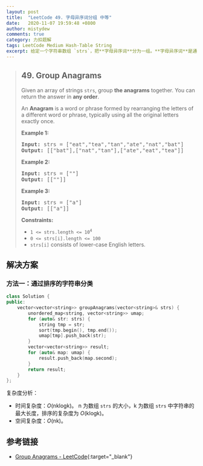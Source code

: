 ```yaml
---
layout: post
title:  "LeetCode 49. 字母异序词分组 中等"
date:   2020-11-07 19:59:48 +0800
author: mistydew
comments: true
category: 力扣题解
tags: LeetCode Medium Hash-Table String
excerpt: 给定一个字符串数组 `strs`，把**字母异序词**分为一组。**字母异序词**是通过重排不同单词或短语的字母形成的单词或短语，通常只使用所有原始字母一次。
---
```

> ## 49. Group Anagrams
> 
> Given an array of strings `strs`, group **the anagrams** together. You can
> return the answer in **any order**.
> 
> An **Anagram** is a word or phrase formed by rearranging the letters of a
> different word or phrase, typically using all the original letters exactly
> once.
> 
> **Example 1:**
> 
> <pre>
> <strong>Input:</strong> strs = ["eat","tea","tan","ate","nat","bat"]
> <strong>Output:</strong> [["bat"],["nat","tan"],["ate","eat","tea"]]
> </pre>
> 
> **Example 2:**
> 
> <pre>
> <strong>Input:</strong> strs = [""]
> <strong>Output:</strong> [[""]]
> </pre>
> 
> **Example 3:**
> 
> <pre>
> <strong>Input:</strong> strs = ["a"]
> <strong>Output:</strong> [["a"]]
> </pre>
> 
> **Constraints:**
> 
> * <code>1 <= strs.length <= 10<sup>4</sup></code>
> * `0 <= strs[i].length <= 100`
> * `strs[i]` consists of lower-case English letters.

## 解决方案

### 方法一：通过排序的字符串分类

```cpp
class Solution {
public:
    vector<vector<string>> groupAnagrams(vector<string>& strs) {
        unordered_map<string, vector<string>> umap;
        for (auto& str: strs) {
            string tmp = str;
            sort(tmp.begin(), tmp.end());
            umap[tmp].push_back(str);
        }
        vector<vector<string>> result;
        for (auto& map: umap) {
            result.push_back(map.second);
        }
        return result;
    }
};
```

复杂度分析：
* 时间复杂度：*O*(nklogk)。
  n 为数组 `strs` 的大小，k 为数组 `strs` 中字符串的最大长度，排序的复杂度为 *O*(klogk)。
* 空间复杂度：*O*(nk)。

## 参考链接

* [Group Anagrams - LeetCode](https://leetcode.com/problems/group-anagrams/){:target="_blank"}
